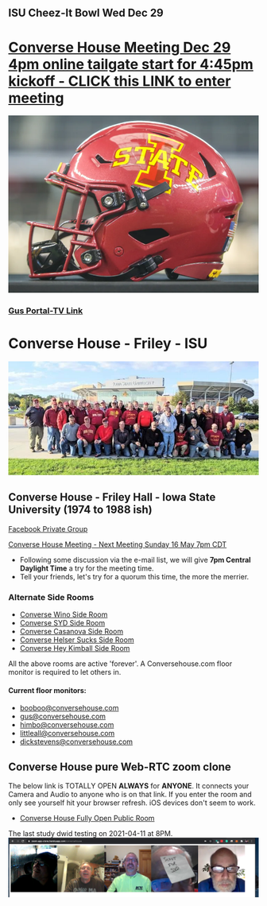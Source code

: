 
## ISU Cheez-It Bowl Wed Dec 29
# [Converse House Meeting Dec 29 4pm online tailgate start for 4:45pm kickoff - CLICK this LINK to enter meeting](https://meet.google.com/efv-bzzx-pqa)

![images/ISUFootball](./images/ISUFootball.png)

### [Gus Portal-TV Link](https://msngr.com/bwfspmpbfkoh)

# Converse House - Friley - ISU
![images/ConverseHouse2019](./images/ConverseHouse2019.jpg)

## Converse House - Friley Hall - Iowa State University (1974 to 1988 ish)

[Facebook Private Group](https://www.facebook.com/groups/90560379326)

[Converse House Meeting - Next Meeting Sunday 16 May 7pm CDT](https://meet.google.com/efv-bzzx-pqa)
* Following some discussion via the e-mail list, we will give __7pm Central Daylight Time__ a try for the meeting time.  
* Tell your friends, let's try for a quorum this time, the more the merrier.  

### Alternate Side Rooms
- [Converse Wino Side Room](https://meet.google.com/mwv-rqcn-zpo) 
- [Converse SYD Side Room](https://meet.google.com/xfz-ccbf-bst) 
- [Converse Casanova Side Room](https://meet.google.com/fut-vyth-gvn) 
- [Converse Helser Sucks Side Room](https://meet.google.com/ejn-bqcf-bnv) 
- [Converse Hey Kimball Side Room](https://meet.google.com/dqx-daam-epj) 

All the above rooms are active 'forever'.  A Conversehouse.com floor monitor is required to let others in.

#### Current floor monitors:
- booboo@conversehouse.com
- gus@conversehouse.com
- himbo@conversehouse.com
- littleall@conversehouse.com
- dickstevens@conversehouse.com

## Converse House pure Web-RTC zoom clone
The below link is TOTALLY OPEN __ALWAYS__ for __ANYONE__.  It connects your Camera and Audio to anyone who is on that link.  If you enter the room and only see yourself hit your browser refresh.  iOS devices don't seem to work.

- [Converse House Fully Open Public Room](https://zoom-app-clone.herokuapp.com/conversehouse)

The last study dwid testing on 2021-04-11 at 8PM.
![zoom-app-clone test](./images/ConverseHouseTestScreenShot2021-04-11at9.54.59PM.png)

<!-- https://docs.google.com/spreadsheets/d/1NTEQ1UdXy6wQKE9g0B5103gNagsG2b1LZgD4TrocEcs/edit#gid=998356282 -->
